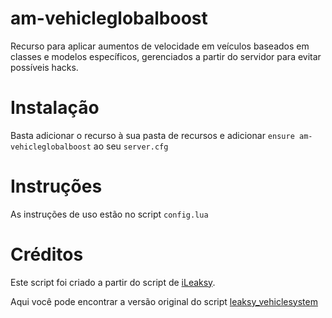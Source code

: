 # am-vehicleglobalboost
Recurso para aplicar aumentos de velocidade em veículos baseados em classes e modelos específicos, gerenciados a partir do servidor para evitar possíveis hacks.

# Instalação
Basta adicionar o recurso à sua pasta de recursos e adicionar `ensure am-vehicleglobalboost` ao seu `server.cfg`

# Instruções
As instruções de uso estão no script `config.lua`

# Créditos
Este script foi criado a partir do script de [iLeaksy](https://github.com/iLeaksy).

Aqui você pode encontrar a versão original do script [leaksy_vehiclesystem](https://github.com/iLeaksy/leaksy_vehiclesystem)

